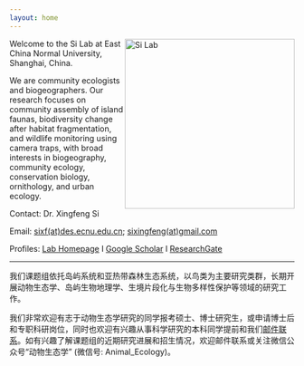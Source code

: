 ```yaml
---
layout: home
---
```


<p><img src="http://sixf.org/files/images/silablogo.jpg" width="300" title="Si Lab" align="right" /></p>

Welcome to the Si Lab at East China Normal University, Shanghai, China.

We are community ecologists and biogeographers. Our research focuses on community assembly of island faunas, biodiversity change after habitat fragmentation, and wildlife monitoring using camera traps, with broad interests in biogeography, community ecology, conservation biology, ornithology, and urban ecology.

Contact: Dr. Xingfeng Si

Email: [sixf(at)des.ecnu.edu.cn](mailto:sixf@des.ecnu.edu.cn); [sixingfeng(at)gmail.com](mailto:sixingfeng@gmail.com)

Profiles: [Lab Homepage](https://faculty.ecnu.edu.cn/_s31/sxf2/main.psp) I [Google Scholar](https://scholar.google.com/citations?user=wI1qfPsAAAAJ&hl=en) I [ResearchGate](https://www.researchgate.net/profile/Xingfeng_Si)

---

我们课题组依托岛屿系统和亚热带森林生态系统，以鸟类为主要研究类群，长期开展动物生态学、岛屿生物地理学、生境片段化与生物多样性保护等领域的研究工作。

我们非常欢迎有志于动物生态学研究的同学报考硕士、博士研究生，或申请博士后和专职科研岗位，同时也欢迎有兴趣从事科学研究的本科同学提前和我们[邮件联系](mailto:sixf@des.ecnu.edu.cn)。如有兴趣了解课题组的近期研究进展和招生情况，欢迎邮件联系或关注微信公众号“动物生态学” (微信号: Animal_Ecology)。